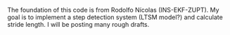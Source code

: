 The foundation of this code is from Rodolfo Nícolas (INS-EKF-ZUPT).
My goal is to implement a step detection system (LTSM model?) and calculate stride length. 
I will be posting many rough drafts. 
